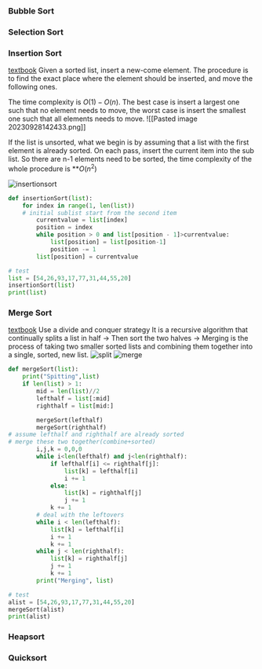 ### Bubble Sort



### Selection Sort


### Insertion Sort
[textbook](https://runestone.academy/ns/books/published/pythonds/SortSearch/TheInsertionSort.html)
Given a sorted list, insert a new-come element. The procedure is to find the exact place where the element should be inserted, and move the following ones. 

The time complexity is $O(1)-O(n)$. The best case is insert a largest one such that no element needs to move, the worst case is insert the smallest one such that all elements needs to move.
![[Pasted image 20230928142433.png]]

If the list is unsorted, what we begin is by assuming that a list with the first element is already sorted. On each pass, insert the current item into the sub list. So there are n-1 elements need to be sorted, the time complexity of the whole procedure is **$O(n^2)$

![insertionsort](https://runestone.academy/ns/books/published/pythonds/_images/insertionsort.png)
```python
def insertionSort(list):
	for index in range(1, len(list))  
	# initial sublist start from the second item
		currentvalue = list[index]
		position = index
		while position > 0 and list[position - 1]>currentvalue:
			list[position] = list[position-1]
			position -= 1
		list[position] = currentvalue

# test
list = [54,26,93,17,77,31,44,55,20]
insertionSort(list)
print(list)
```


### Merge Sort
[textbook](https://runestone.academy/ns/books/published/pythonds/SortSearch/TheMergeSort.html)
Use a divide and conquer strategy
It is a recursive algorithm that continually splits a list in half -> Then sort the two halves -> Merging is the process of taking two smaller sorted lists and combining them together into a single, sorted, new list.
![split](https://runestone.academy/ns/books/published/pythonds/_images/mergesortA.png)
![merge](https://runestone.academy/ns/books/published/pythonds/_images/mergesortB.png)
```python
def mergeSort(list):
	print("Spitting",list)
	if len(list) > 1:
		mid = len(list)//2
		lefthalf = list[:mid]
		righthalf = list[mid:]

		mergeSort(lefthalf)
		mergeSort(righthalf)
# assume lefthalf and righthalf are already sorted
# merge these two together(combine+sorted)
		i,j,k = 0,0,0
		while i<len(lefthalf) and j<len(righthalf):
			if lefthalf[i] <= righthalf[j]:
				list[k] = lefthalf[i]
				i += 1
			else:
				list[k] = righthalf[j]
				j += 1
			k += 1
		# deal with the leftovers
		while i < len(lefthalf):
			list[k] = lefthalf[i]
			i += 1
			k += 1
		while j < len(righthalf):
			list[k] = righthalf[j]
			j += 1
			k += 1
		print("Merging", list)

# test
alist = [54,26,93,17,77,31,44,55,20]
mergeSort(alist)
print(alist)		
```

### Heapsort


### Quicksort



### 